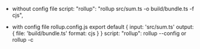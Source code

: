 - without config file
  script: "rollup": "rollup src/sum.ts -o build/bundle.ts -f cjs",

- with config file
  rollup.config.js
  export default {
  input: 'src/sum.ts'
  output: {
  file: 'build/bundle.ts'
  format: cjs
  }
  }
  script: "rollup": rollup --config or rollup -c
